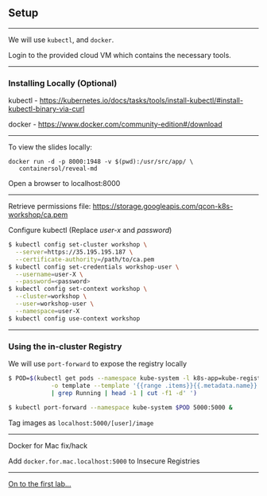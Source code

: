 ## Setup

---

We will use `kubectl`, and `docker`.

Login to the provided cloud VM which contains the necessary tools.

---

### Installing Locally (Optional)

kubectl - https://kubernetes.io/docs/tasks/tools/install-kubectl/#install-kubectl-binary-via-curl

docker - https://www.docker.com/community-edition#/download

---

To view the slides locally:

```
docker run -d -p 8000:1948 -v $(pwd):/usr/src/app/ \
   containersol/reveal-md
```

Open a browser to localhost:8000

---

Retrieve permissions file: https://storage.googleapis.com/qcon-k8s-workshop/ca.pem

Configure kubectl (Replace *user-x* and *password*)

```bash
$ kubectl config set-cluster workshop \
  --server=https://35.195.195.187 \
  --certificate-authority=/path/to/ca.pem
$ kubectl config set-credentials workshop-user \
  --username=user-X \
  --password=<password>
$ kubectl config set-context workshop \
  --cluster=workshop \
  --user=workshop-user \
  --namespace=user-X
$ kubectl config use-context workshop
```

---

### Using the in-cluster Registry

We will use `port-forward` to expose the registry locally

```bash
$ POD=$(kubectl get pods --namespace kube-system -l k8s-app=kube-registry-upstream \
            -o template --template '{{range .items}}{{.metadata.name}} {{.status.phase}}{{"\n"}}{{end}}' \
            | grep Running | head -1 | cut -f1 -d' ')

$ kubectl port-forward --namespace kube-system $POD 5000:5000 &
```

Tag images as `localhost:5000/[user]/image`

---

Docker for Mac fix/hack

Add `docker.for.mac.localhost:5000` to Insecure Registries

---

[On to the first lab...](../01_intro.md)